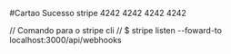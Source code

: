 #Cartao Sucesso stripe
4242 4242 4242 4242


// Comando para o stripe cli
// $ stripe listen --foward-to localhost:3000/api/webhooks
